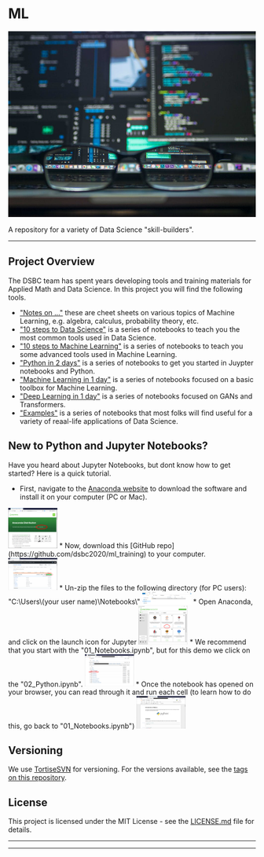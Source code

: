 # ML

![Alt Text](https://github.com/dsbc2020/ml_training/blob/master/media/glasses.jpeg "Welcome to the Machine Learning Toolbox!")

A repository for a variety of Data Science "skill-builders".


-----------------------------------------------------------------------------------

## Project Overview
The DSBC team has spent years developing tools and training materials for Applied Math and Data Science.
In this project you will find the following tools.
* ["Notes on ..."](https://github.com/dsbc2020/ml_training/tree/master/math_notes) these are cheet sheets on various topics of Machine Learning, e.g. algebra, calculus, probability theory, etc.
* ["10 steps to Data Science"](https://github.com/dsbc2020/ml_training/tree/master/notebooks/10-steps-to-DS) is a series of notebooks to teach you the most common tools used in Data Science.
* ["10 steps to Machine Learning"](https://github.com/dsbc2020/ml_training/tree/master/notebooks/10-steps-to-ML) is a series of notebooks to teach you some advanced tools used in Machine Learning. 
* ["Python in 2 days"](https://github.com/dsbc2020/ml_training/tree/master/notebooks/Python-in-2-days) is a series of notebooks to get you started in Juypter notebooks and Python.
* ["Machine Learning in 1 day"](https://github.com/dsbc2020/ml_training/tree/master/notebooks/Machine-Learning-in-1-day) is a series of notebooks focused on a basic toolbox for Machine Learning.
* ["Deep Learning in 1 day"](https://github.com/dsbc2020/ml_training/tree/master/notebooks/Deep-Learning-in-1-day)  is a series of notebooks focused on GANs and Transformers.
* ["Examples"](https://github.com/dsbc2020/ml_training/tree/master/notebooks/Examples)  is a series of notebooks that most folks will find useful for a variety of reaal-life applications of Data Science.

## New to Python and Jupyter Notebooks?
Have you heard about Jupyter Notebooks, but dont know how to get started? Here is a quick tutorial.

* First, navigate to the [Anaconda website](https://www.anaconda.com/distribution/) to download the software and install it on your computer (PC or Mac).
<img src="https://github.com/dsbc2020/ml_training/blob/master/media/anaconda.png" width="100">
* Now, download this [GitHub repo](https://github.com/dsbc2020/ml_training) to your computer.
<img src="https://github.com/dsbc2020/ml_training/blob/master/media/github.png" width="100">
* Un-zip the files to the following directory (for PC users): "C:\Users\(your user name)\Notebooks\"
<img src="https://github.com/dsbc2020/ml_training/blob/master/media/directory.png" width="100">
* Open Anaconda, and click on the launch icon for Jupyter 
<img src="https://github.com/dsbc2020/ml_training/blob/master/media/anaconda_ui.png" width="100">
* We recommend that you start with the "01_Notebooks.ipynb", but for this demo we click on the "02_Python.ipynb".
<img src="https://github.com/dsbc2020/ml_training/blob/master/media/jupyter_ui.png" width="100">
* Once the notebook has opened on your browser, you can read through it and run each cell (to learn how to do this, go back to "01_Notebooks.ipynb")
<img src="https://github.com/dsbc2020/ml_training/blob/master/media/python_notebook.png" width="100">


## Versioning
We use [TortiseSVN](https://tortoisesvn.net/) for versioning. For the versions available, see the [tags on this repository](https://github.com/your/project/tags).


## License
This project is licensed under the MIT License - see the [LICENSE.md](LICENSE.md) file for details.


-----------------------------------------------------------------------------------
-----------------------------------------------------------------------------------

[//]: # "Do single-line comments like this"

<!---
"Do multi-line comments like this"
--->
